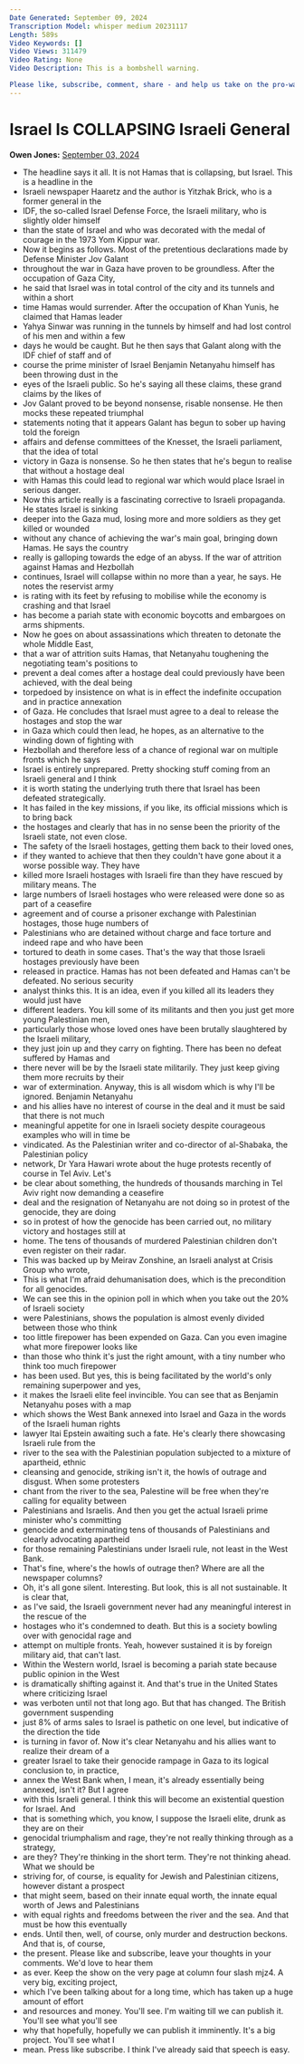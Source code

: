 ```yaml
---
Date Generated: September 09, 2024
Transcription Model: whisper medium 20231117
Length: 589s
Video Keywords: []
Video Views: 311479
Video Rating: None
Video Description: This is a bombshell warning.

Please like, subscribe, comment, share - and help us take on the pro-war media here: https://www.patreon.com/owenjones84
---
```


# Israel Is COLLAPSING Israeli General
**Owen Jones:** [September 03, 2024](https://www.youtube.com/watch?v=iBRlq7Hadno)
*  The headline says it all. It is not Hamas that is collapsing, but Israel. This is a headline in the
*  Israeli newspaper Haaretz and the author is Yitzhak Brick, who is a former general in the
*  IDF, the so-called Israel Defense Force, the Israeli military, who is slightly older himself
*  than the state of Israel and who was decorated with the medal of courage in the 1973 Yom Kippur war.
*  Now it begins as follows. Most of the pretentious declarations made by Defense Minister Jov Galant
*  throughout the war in Gaza have proven to be groundless. After the occupation of Gaza City,
*  he said that Israel was in total control of the city and its tunnels and within a short
*  time Hamas would surrender. After the occupation of Khan Yunis, he claimed that Hamas leader
*  Yahya Sinwar was running in the tunnels by himself and had lost control of his men and within a few
*  days he would be caught. But he then says that Galant along with the IDF chief of staff and of
*  course the prime minister of Israel Benjamin Netanyahu himself has been throwing dust in the
*  eyes of the Israeli public. So he's saying all these claims, these grand claims by the likes of
*  Jov Galant proved to be beyond nonsense, risable nonsense. He then mocks these repeated triumphal
*  statements noting that it appears Galant has begun to sober up having told the foreign
*  affairs and defense committees of the Knesset, the Israeli parliament, that the idea of total
*  victory in Gaza is nonsense. So he then states that he's begun to realise that without a hostage deal
*  with Hamas this could lead to regional war which would place Israel in serious danger.
*  Now this article really is a fascinating corrective to Israeli propaganda. He states Israel is sinking
*  deeper into the Gaza mud, losing more and more soldiers as they get killed or wounded
*  without any chance of achieving the war's main goal, bringing down Hamas. He says the country
*  really is galloping towards the edge of an abyss. If the war of attrition against Hamas and Hezbollah
*  continues, Israel will collapse within no more than a year, he says. He notes the reservist army
*  is rating with its feet by refusing to mobilise while the economy is crashing and that Israel
*  has become a pariah state with economic boycotts and embargoes on arms shipments.
*  Now he goes on about assassinations which threaten to detonate the whole Middle East,
*  that a war of attrition suits Hamas, that Netanyahu toughening the negotiating team's positions to
*  prevent a deal comes after a hostage deal could previously have been achieved, with the deal being
*  torpedoed by insistence on what is in effect the indefinite occupation and in practice annexation
*  of Gaza. He concludes that Israel must agree to a deal to release the hostages and stop the war
*  in Gaza which could then lead, he hopes, as an alternative to the winding down of fighting with
*  Hezbollah and therefore less of a chance of regional war on multiple fronts which he says
*  Israel is entirely unprepared. Pretty shocking stuff coming from an Israeli general and I think
*  it is worth stating the underlying truth there that Israel has been defeated strategically.
*  It has failed in the key missions, if you like, its official missions which is to bring back
*  the hostages and clearly that has in no sense been the priority of the Israeli state, not even close.
*  The safety of the Israeli hostages, getting them back to their loved ones,
*  if they wanted to achieve that then they couldn't have gone about it a worse possible way. They have
*  killed more Israeli hostages with Israeli fire than they have rescued by military means. The
*  large numbers of Israeli hostages who were released were done so as part of a ceasefire
*  agreement and of course a prisoner exchange with Palestinian hostages, those huge numbers of
*  Palestinians who are detained without charge and face torture and indeed rape and who have been
*  tortured to death in some cases. That's the way that those Israeli hostages previously have been
*  released in practice. Hamas has not been defeated and Hamas can't be defeated. No serious security
*  analyst thinks this. It is an idea, even if you killed all its leaders they would just have
*  different leaders. You kill some of its militants and then you just get more young Palestinian men,
*  particularly those whose loved ones have been brutally slaughtered by the Israeli military,
*  they just join up and they carry on fighting. There has been no defeat suffered by Hamas and
*  there never will be by the Israeli state militarily. They just keep giving them more recruits by their
*  war of extermination. Anyway, this is all wisdom which is why I'll be ignored. Benjamin Netanyahu
*  and his allies have no interest of course in the deal and it must be said that there is not much
*  meaningful appetite for one in Israeli society despite courageous examples who will in time be
*  vindicated. As the Palestinian writer and co-director of al-Shabaka, the Palestinian policy
*  network, Dr Yara Hawari wrote about the huge protests recently of course in Tel Aviv. Let's
*  be clear about something, the hundreds of thousands marching in Tel Aviv right now demanding a ceasefire
*  deal and the resignation of Netanyahu are not doing so in protest of the genocide, they are doing
*  so in protest of how the genocide has been carried out, no military victory and hostages still at
*  home. The tens of thousands of murdered Palestinian children don't even register on their radar.
*  This was backed up by Meirav Zonshine, an Israeli analyst at Crisis Group who wrote,
*  This is what I'm afraid dehumanisation does, which is the precondition for all genocides.
*  We can see this in the opinion poll in which when you take out the 20% of Israeli society
*  were Palestinians, shows the population is almost evenly divided between those who think
*  too little firepower has been expended on Gaza. Can you even imagine what more firepower looks like
*  than those who think it's just the right amount, with a tiny number who think too much firepower
*  has been used. But yes, this is being facilitated by the world's only remaining superpower and yes,
*  it makes the Israeli elite feel invincible. You can see that as Benjamin Netanyahu poses with a map
*  which shows the West Bank annexed into Israel and Gaza in the words of the Israeli human rights
*  lawyer Itai Epstein awaiting such a fate. He's clearly there showcasing Israeli rule from the
*  river to the sea with the Palestinian population subjected to a mixture of apartheid, ethnic
*  cleansing and genocide, striking isn't it, the howls of outrage and disgust. When some protesters
*  chant from the river to the sea, Palestine will be free when they're calling for equality between
*  Palestinians and Israelis. And then you get the actual Israeli prime minister who's committing
*  genocide and exterminating tens of thousands of Palestinians and clearly advocating apartheid
*  for those remaining Palestinians under Israeli rule, not least in the West Bank.
*  That's fine, where's the howls of outrage then? Where are all the newspaper columns?
*  Oh, it's all gone silent. Interesting. But look, this is all not sustainable. It is clear that,
*  as I've said, the Israeli government never had any meaningful interest in the rescue of the
*  hostages who it's condemned to death. But this is a society bowling over with genocidal rage and
*  attempt on multiple fronts. Yeah, however sustained it is by foreign military aid, that can't last.
*  Within the Western world, Israel is becoming a pariah state because public opinion in the West
*  is dramatically shifting against it. And that's true in the United States where criticizing Israel
*  was verboten until not that long ago. But that has changed. The British government suspending
*  just 8% of arms sales to Israel is pathetic on one level, but indicative of the direction the tide
*  is turning in favor of. Now it's clear Netanyahu and his allies want to realize their dream of a
*  greater Israel to take their genocide rampage in Gaza to its logical conclusion to, in practice,
*  annex the West Bank when, I mean, it's already essentially being annexed, isn't it? But I agree
*  with this Israeli general. I think this will become an existential question for Israel. And
*  that is something which, you know, I suppose the Israeli elite, drunk as they are on their
*  genocidal triumphalism and rage, they're not really thinking through as a strategy,
*  are they? They're thinking in the short term. They're not thinking ahead. What we should be
*  striving for, of course, is equality for Jewish and Palestinian citizens, however distant a prospect
*  that might seem, based on their innate equal worth, the innate equal worth of Jews and Palestinians
*  with equal rights and freedoms between the river and the sea. And that must be how this eventually
*  ends. Until then, well, of course, only murder and destruction beckons. And that is, of course,
*  the present. Please like and subscribe, leave your thoughts in your comments. We'd love to hear them
*  as ever. Keep the show on the very page at column four slash mjz4. A very big, exciting project,
*  which I've been talking about for a long time, which has taken up a huge amount of effort
*  and resources and money. You'll see. I'm waiting till we can publish it. You'll see what you'll see
*  why that hopefully, hopefully we can publish it imminently. It's a big project. You'll see what I
*  mean. Press like subscribe. I think I've already said that speech is easy.
